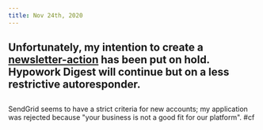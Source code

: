 ```yaml
---
title: Nov 24th, 2020
---
```


## Unfortunately, my intention to create a [newsletter-action](https://github.com/KNawm/newsletter-action) has been put on hold. Hypowork Digest will continue but on a less restrictive autoresponder.
##
SendGrid seems to have a strict criteria for new accounts; my application was rejected because "your business is not a good fit for our platform". #cf
